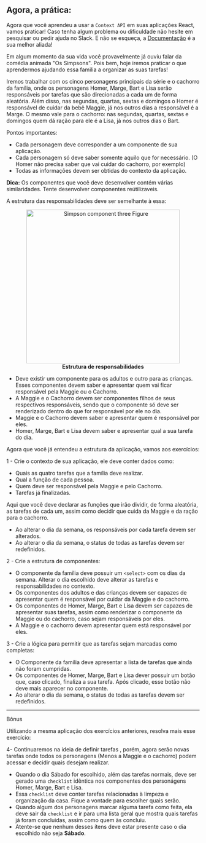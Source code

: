 ## Agora, a prática:

Agora que você aprendeu a usar a `Context API` em suas aplicações React, vamos praticar! Caso tenha algum problema ou dificuldade não hesite em pesquisar ou pedir ajuda no Slack. E não se esqueça, a <a href="https://pt-br.reactjs.org/docs/context.html" target="_blank">Documentação</a> é a sua melhor aliada!

Em algum momento da sua vida você provavelmente já ouviu falar  da comédia animada "Os Simpsons". Pois bem, hoje iremos praticar o que aprendermos ajudando essa familia a organizar as suas tarefas!

Iremos trabalhar com os cinco personagens principais da série e o cachorro da família, onde os personagens Homer, Marge, Bart e Lisa serão responsáveis por tarefas que são direcionadas a cada um de forma aleatória. Além disso, nas segundas, quartas, sextas e domingos o Homer é responsável de cuidar da bebê Maggie, já nos outros dias a responsável é a Marge. O mesmo vale para o cachorro: nas segundas, quartas, sextas e domingos quem dá ração para ele é a Lisa, já nos outros dias o Bart.


Pontos importantes:

- Cada personagem deve corresponder a um componente de sua aplicação.
- Cada personagem só deve saber somente aquilo que for necessário. (O Homer não precisa saber que vai cuidar do cachorro, por exemplo)
- Todas as informações devem ser obtidas do contexto da aplicação.

**Dica:** Os componentes que você deve desenvolver contém várias similaridades. Tente desenvolver componentes reútilizaveis.

A estrutura das responsabilidades deve ser semelhante à essa:

<figure align="center">
    <img src="https://i.imgur.com/lQI4GdW.png" alt="Simpson component three Figure" style="height:400px">
    <figcaption align = "center"><b>Estrutura de responsabilidades</b></figcaption>
</figure>

- Deve existir um componente para os adultos e outro para as crianças. Esses componentes devem saber e apresentar quem vai ficar responsável pela Maggie ou o Cachorro.
- A Maggie e o Cachorro devem ser componentes filhos de seus respectivos responsáveis, sendo que o componente só deve ser renderizado dentro do que for responsável por ele no dia.
- Maggie e o Cachorro devem saber e apresentar quem é responsável por eles.
- Homer, Marge, Bart e Lisa devem saber e apresentar qual a sua tarefa do dia.

Agora que você já entendeu a estrutura da aplicação, vamos aos exercícios:

1 - Crie o contexto de sua aplicação, ele deve conter dados como:
- Quais as quatro tarefas que a família deve realizar.
- Qual a função de cada pessoa.
- Quem deve ser responsável pela Maggie e pelo Cachorro.
- Tarefas já finalizadas.

Aqui que você deve declarar as funções que irão dividir, de forma aleatória, as tarefas de cada um, assim como decidir que cuida da Maggie e da ração para o cachorro.

- Ao alterar o dia da semana, os responsáveis por cada tarefa devem ser alterados.
- Ao alterar o dia da semana, o status de todas as tarefas devem ser redefinidos.

2 - Crie a estrutura de componentes:
- O componente da família deve possuir um `<select>` com os dias da semana. Alterar o dia escolhido deve alterar as tarefas e responsabilidades no contexto.
- Os componentes dos adultos e das crianças devem ser capazes de apresentar quem é responsável por cuidar da Maggie e do cachorro.
- Os componentes de Homer, Marge, Bart e Lisa devem ser capazes de apresentar suas tarefas, assim como renderizar o componente da Maggie ou do cachorro, caso sejam responsáveis por eles.
- A Maggie e o cachorro devem apresentar quem está responsável por eles.

3 - Crie a lógica para permitir que as tarefas sejam marcadas como completas:
- O Componente da família deve apresentar a lista de tarefas que ainda não foram cumpridas.
- Os componentes de Homer, Marge, Bart e Lisa dever possuir um botão que, caso clicado, finaliza a sua tarefa. Após clicado, esse botão não deve mais aparecer no componente.
- Ao alterar o dia da semana, o status de todas as tarefas devem ser redefinidos.

---

Bônus

Utilizando a mesma aplicação dos exercícios anteriores, resolva mais esse exercício:

4- Continuaremos na ideia de definir tarefas , porém, agora serão novas tarefas onde  todos os personagens (Menos a Maggie e o cachorro) podem acessar e decidir quais desejam realizar.
 - Quando o dia Sábado for escolhido, além das tarefas normais, deve ser gerado uma `checklist` idêntica nos componentes  dos personágens Homer, Marge, Bart e Lisa.
 - Essa `checklist` deve conter tarefas relacionadas à limpeza e organização da casa. Fique a vontade para escolher quais serão.
 - Quando algum dos personagens marcar alguma tarefa como feita, ela deve sair da `checklist` e ir para uma lista geral que mostra quais tarefas já foram concluidas, assim como quem às concluiu.
 - Atente-se que nenhum desses ítens deve estar presente caso o dia escolhido não seja **Sábado**.